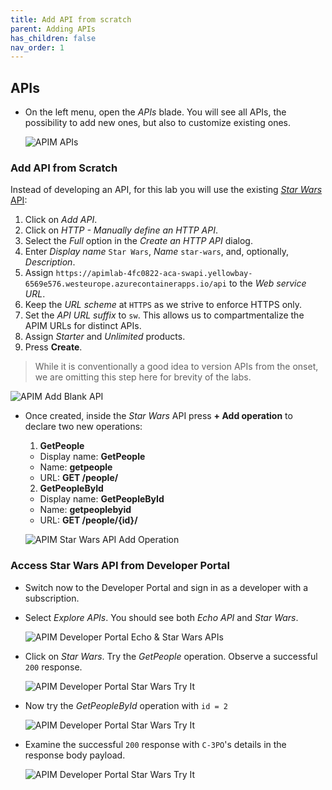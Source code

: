 ```yaml
---
title: Add API from scratch
parent: Adding APIs
has_children: false
nav_order: 1
---
```



## APIs

- On the left menu, open the *APIs* blade. You will see all APIs, the possibility to add new ones, but also to customize existing ones.

  ![APIM APIs](../../assets/images/apim-apis.png)

### Add API from Scratch

Instead of developing an API, for this lab you will use the existing [*Star Wars* API](https://swapi.dev):

1) Click on *Add API*.  
2) Click on *HTTP - Manually define an HTTP API*.  
3) Select the *Full* option in the *Create an HTTP API* dialog.  
4) Enter *Display name* `Star Wars`, *Name* `star-wars`, and, optionally, *Description*.  
5) Assign `https://apimlab-4fc0822-aca-swapi.yellowbay-6569e576.westeurope.azurecontainerapps.io/api` to the *Web service URL*.  
6) Keep the *URL scheme* at `HTTPS` as we strive to enforce HTTPS only.  
7) Set the *API URL suffix* to `sw`. This allows us to compartmentalize the APIM URLs for distinct APIs.  
8) Assign *Starter* and *Unlimited* products.  
9) Press **Create**.  

  > While it is conventionally a good idea to version APIs from the onset, we are omitting this step here for brevity of the labs.

  ![APIM Add Blank API](../../assets/images/apim-add-blank-api.png)

- Once created, inside the *Star Wars* API press **+ Add operation** to declare two new operations:

  1) **GetPeople**  
    - Display name: **GetPeople**  
    - Name: **getpeople**  
    - URL: **GET /people/**  

  2) **GetPeopleById**  
    - Display name: **GetPeopleById**  
    - Name: **getpeoplebyid**  
    - URL: **GET /people/{id}/**  

  ![APIM Star Wars API Add Operation](../../assets/images/apim-star-wars-api-add-operation.png)

### Access Star Wars API from Developer Portal

- Switch now to the Developer Portal and sign in as a developer with a subscription. 
- Select *Explore APIs*. You should see both *Echo API* and *Star Wars*.

  ![APIM Developer Portal Echo & Star Wars APIs](../../assets/images/apim-developer-portal-apis-echo-star-wars.png)

- Click on *Star Wars*. Try the *GetPeople* operation. Observe a successful `200` response.

  ![APIM Developer Portal Star Wars Try It](../../assets/images/apim-developer-portal-star-wars-try-it-1.png)

- Now try the *GetPeopleById* operation with `id = 2`

  ![APIM Developer Portal Star Wars Try It](../../assets/images/apim-developer-portal-star-wars-try-it-2.png)

- Examine the successful `200` response with `C-3PO`'s details in the response body payload.
  
  ![APIM Developer Portal Star Wars Try It](../../assets/images/apim-developer-portal-star-wars-try-it-3.png)
